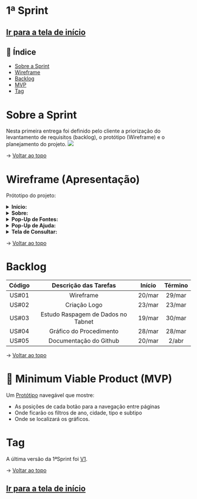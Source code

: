 <br id="topo">

# 1ª Sprint

## [Ir para a tela de início](./../../../README.md)

## :mag_right: Índice

* [Sobre a Sprint](#sobre-a-sprint)
* [Wireframe](#wireframe)
* [Backlog](#backlog)
* [MVP](#MVP)
* [Tag](#tag)

# Sobre a Sprint
Nesta primeira entrega foi definido pelo cliente a priorização do levantamento de requisitos (backlog), o protótipo (Wireframe) e o planejamento do projeto.
<img src="https://github.com/equipedevo/API_1/blob/main/doc/prototipo/Prot%C3%B3tipo.gif?raw=true">

→ [Voltar ao topo](#topo)<br/>

<span id="wireframe"></span>

# Wireframe (Apresentação)

Prótotipo do projeto:

<details>
  <summary><b>Início:</b></summary>
  <img src="https://github.com/equipedevo/API_1/blob/main/doc/prototipo/TelaIn%C3%ADcio.png?raw=true">
</details>
<details>
  <summary><b>Sobre:</b></summary>
  <img src="https://github.com/equipedevo/API_1/blob/main/doc/prototipo/TelaSobre.png?raw=true">
</details>
<details>
  <summary><b>Pop-Up de Fontes:</b></summary>
  <img src="https://github.com/equipedevo/API_1/blob/main/doc/prototipo/TelaFontes.png?raw=true">
</details>
<details>
  <summary><b>Pop-Up de Ajuda:</b></summary>
  <img src="https://github.com/equipedevo/API_1/blob/main/doc/prototipo/TelaAjuda.png?raw=true">
</details>
<details>
  <summary><b>Tela de Consultar:</b></summary>
  <img src="https://github.com/equipedevo/API_1/blob/main/doc/prototipo/TelaConsulta.png?raw=true">
</details>

→ [Voltar ao topo](#topo)<br/>
# Backlog

| Código |      Descrição das Tarefas       | Início | Término |
| :----: | :------------------------------: | :----: | :-----: |
| US#01  | Wireframe                          | 20/mar | 29/mar  |
| US#02  | Criação Logo                       | 23/mar | 23/mar  |
| US#03  | Estudo Raspagem de Dados no Tabnet | 19/mar | 30/mar  |
| US#04  | Gráfico do Procedimento            | 28/mar | 28/mar  |
| US#05  | Documentação do Github             | 20/mar | 2/abr   |
→ [Voltar ao topo](#topo)<br/>

<span id="MVP"></span>

# :triangular_flag_on_post: Minimum Viable Product (MVP)
 

Um [Protótipo](#wireframe) navegável que mostre:
 - As posições de cada botão para a navegação entre páginas
 - Onde ficarão os filtros de ano, cidade, tipo e subtipo
 - Onde se localizará os gráficos.

<span id="tag"></span>

# Tag

A última versão da 1ªSprint foi [V1](https://github.com/equipedevo/API_1/releases/tag/V1).

→ [Voltar ao topo](#topo)<br/>

## [Ir para a tela de início](https://github.com/equipedevo/API_1/)